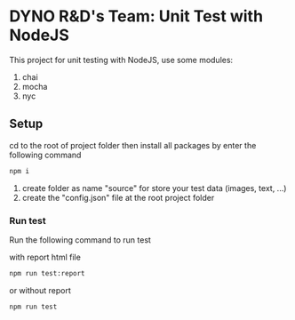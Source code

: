 # DYNO R&D's Team: Unit Test with NodeJS

This project for unit testing with NodeJS, use some modules:

1. chai
2. mocha
3. nyc

## Setup

cd to the root of project folder then install all packages by enter the following command

```bash
npm i
```

1. create folder as name "source" for store your test data (images, text, ...)
2. create the "config.json" file at the root project folder

### Run test

Run the following command to run test

with report html file

```bash
npm run test:report
```

or without report

```bash
npm run test
```

